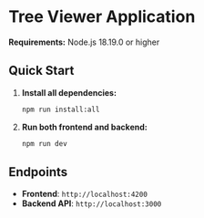 # Tree Viewer Application

**Requirements:** Node.js 18.19.0 or higher

## Quick Start

1. **Install all dependencies:**

   ```bash
   npm run install:all
   ```

2. **Run both frontend and backend:**
   ```bash
   npm run dev
   ```

## Endpoints

- **Frontend**: `http://localhost:4200`
- **Backend API**: `http://localhost:3000`
